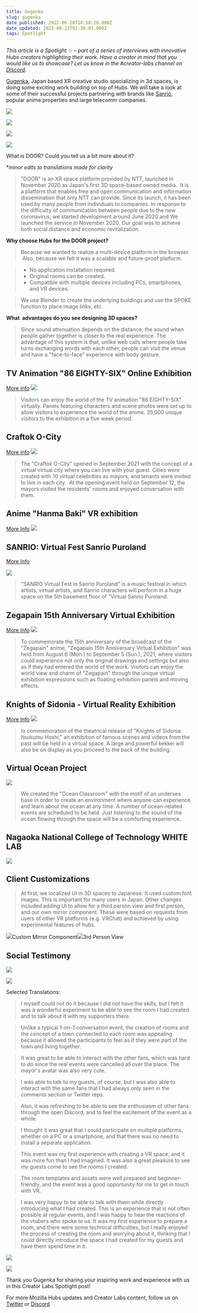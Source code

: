 ```yaml
---
title: Gugenka
slug: gugenka
date_published: 2022-06-20T18:58:20.000Z
date_updated: 2022-06-22T02:38:03.000Z
tags: Spotlight
---
```


_This article is a Spotlight ✨ – part of a series of interviews with innovative Hubs creators highlighting their work. Have a creator in mind that you would like us to showcase? Let us know in the #creator-labs channel on [Discord](https://discord.gg/sBMqSjCndj)._

[Gugenka](https://gugenka.jp/), Japan based XR creative studio specializing in 3d spaces, is doing some exciting work building on top of Hubs. We will take a look at some of their successful projects partnering with brands like [Sanrio](https://v-fes.sanrio.co.jp/en.html#), popular anime properties and large telecomm companies.

![](./content/images/2022/04/gugenka-craftok-city.png)

![](./content/images/2022/04/gugenka-road-to-virtual.png)

![](./content/images/2022/04/gugenka-86.png)

![](./content/images/2022/04/gugenka-knights.png)

What is DOOR? Could you tell us a bit more about it?

\*_minor edits to translations made for clarity_

> "DOOR" is an XR space platform provided by NTT, launched in November 2020 as Japan's first 3D space-based owned media.  It is a platform that enables free and open communication and information dissemination that only NTT can provide. Since its launch, it has been used by many people from individuals to companies.
> In response to the difficulty of communication between people due to the new coronavirus, we started development around June 2020 and We launched the service in November 2020. Our goal was to achieve both social distance and economic revitalization.

**Why choose Hubs for the DOOR project?**

> Because we wanted to realize a multi-device platform in the browser.  Also, because we felt it was a scalable and future-proof platform.

> - No application installation required.
> - Original rooms can be created.
> - Compatible with multiple devices including PCs, smartphones, and VR devices.

> We use Blender to create the underlying buildings and use the SPOKE function to place image links, etc.

**What  advantages do you see designing 3D spaces?**

> Since sound attenuation depends on the distance, the sound when people gather together is closer to the real experience.
> The advantage of this system is that, unlike web calls where people take turns exchanging words with each other, people can visit the venue and have a "face-to-face" experience with body gesture.

## TV Animation "86 EIGHTY-SIX" Online Exhibition

[More info](https://gugenka.inc/anime-86)
![](https://lh3.googleusercontent.com/WzJZmo4Ly9iV2tchCViAQFGNzwAAzmCxBMfI9xYYNkrXPQZxd-6LLtM_omqIVIvIWib0XlfuhY4rs6XeXT-EJHJR-AdHIvcLrypk7lvypjcDBGLmpp_6o8OjIwMbkupx7wfDClk541Er)

> Visitors can enjoy the world of the TV animation "86 EIGHTY-SIX" virtually. Panels featuring characters and scene photos were set up to allow visitors to experience the world of the anime. 35,000 unique visitors to the exhibition in a five week period.

## Craftok O-City

[More info](https://craftok.jp/ocity)
![](https://lh4.googleusercontent.com/FLl4nDNcThJRi9iVM5M-YFlVhuWrY2QzLCfiMtLjOZLkKNHxPljM5CEb4nbdA79oASaRGHGQ1pxeqrKdjHXaSqJdtCktZ0Tcom40fMwqEEaWKWzH8ZRGa0e-kYus-bivs_QkxPtgosfu)

> The "Craftok O-City" opened in September 2021 with the concept of a virtual virtual city where you can live with your guest. Cities were created with 10 virtual celebrities as mayors, and tenants were invited to live in each city.  At the opening event held on September 12, the mayors visited the residents' rooms and enjoyed conversation with them.

## Anime "Hanma Baki" VR exhibition

[More Info](https://door.ntt/web/event_detail/index.html?id=49)
![](https://lh6.googleusercontent.com/w4Hl0zr_RKIc66jun89UfEFAwdUqNEoO3mvRiJMXiGlMZRpQPGEjWemOZF6FcCHOFx-OHB1bYWN7lDrizT-zcgTMcO_xGYINQnaxiJYgwRZ2fZVPzxT_ws8mxVozplArHxRjF6jMgK8B)

## SANRIO: Virtual Fest Sanrio Puroland

[More Info](https://v-fes.sanrio.co.jp/#)

![](https://lh3.googleusercontent.com/UQgdyvnH0TcOjQPMMmggyHICOBZd0aN9lp21pUTl5hVCo4FqygI0axAe3PFkPO1-Oc4RaWTE0BEi3kKEY_E6RXUgY7yswhCiV8duxe_xN9f3IwT4enGImhGE2U9iNjpSzIexwtZBfFVm)

> "SANRIO Virtual Fest in Sanrio Puroland" is a music festival in which artists, virtual artists, and Sanrio characters will perform in a huge space on the 5th basement floor of "Virtual Sanrio Puroland.

## Zegapain 15th Anniversary Virtual Exhibition

[More Info](https://ja.xrshop.jp/zegapain)
![](https://lh3.googleusercontent.com/9-9UCIayB4jyUh7F4AdC_UZANBVSPunuH8Rp8-cNp90D8TQpfckIz0oKBgSm26FSaUu-BaX5IiVKIXs-vlyt8PniWlPH6BiWOAHLhgaxa7gD7FJaCjSWvY6WYIMFjziQDcB7DNGCupGx)

> To commemorate the 15th anniversary of the broadcast of the "Zegapain" anime, "Zegapain 15th Anniversary Virtual Exhibition" was held from August 6 (Mon.) to September 5 (Sun.), 2021, where visitors could experience not only the original drawings and settings but also as if they had entered the world of the work. Visitors can enjoy the world view and charm of "Zegapain" through the unique virtual exhibition expressions such as floating exhibition panels and moving effects.

## Knights of Sidonia - Virtual Reality Exhibition

[More Info](https://ja.xrshop.jp/sidonia-vr)
![](https://lh6.googleusercontent.com/DetMBlTZwe6yJlrD-Yt2seaf2HgfvBnLIgi9hMhphrLrker0lk-QUHZJYNLFaz__TUcSJNzbIiHlritORt3CY15LsfItK_7DRCuyMezSqiwoiNTKoVHCI-3VAZlBo3YUoDMjKcREfW-k)

> In commemoration of the theatrical release of "Knights of Sidonia: Itsukumu Hoshi," an exhibition of famous scenes and videos from the past will be held in a virtual space. A large and powerful kekkei will also be on display as you proceed to the back of the building.

## Virtual Ocean Project

![](https://lh5.googleusercontent.com/iuMLqsAcYB-0rhBpYX3G9EqlTaHXurJaceNGDjf_nBJk-rWVpon7q7RlgZUEYly_WJpwBTEXsdEx2z-v_PuQAOpT0YTRRmuAJTeifCrB7qvQrh6_p3IIM5fw2CXf0Ku4KAA4Fuu0NTdH)

> We created the "Ocean Classroom" with the motif of an undersea base in order to create an environment where anyone can experience and learn about the ocean at any time. A number of ocean-related events are scheduled to be held. Just listening to the sound of the ocean flowing through the space will be a comforting experience.

## Nagaoka National College of Technology WHITE LAB

![](https://lh3.googleusercontent.com/5hAPYPPdE4lrfGyjl518QO_Zfbpg4uln5-FeBrilKfwFL8UpMccvzikkAYWx472f3Fuuxr0qp63NyPah_72QJVKru7L8bHDSwvtT1zr4-TIaLOrWMFZRd8sMGfAK3ZQaosEljjUdAaDk)

## Client Customizations

> At first, we localized UI in 3D spaces to Japanese. It used custom font images. This is important for many users in Japan. Other changes included adding UI to allow for a third person view and first person, and our own mirror component. These were based on requests from users of other VR platforms (e.g. VRChat) and achieved by using experimental features of hubs.

![](https://lh6.googleusercontent.com/1QMX9z7TtA_Q_9F6ET39xlZ7OjwfAercDXBhNcgFo0yTpUDTohGPiJGnja_tmbB2S5M0Fn1xsDELdpFxG8Af_PBNL38ZUE7lMRb-sNiGR7gLxfwcoo_mGiYEs6B2ywNn-nID7EQJmDKx)Custom Mirror Component![](https://lh4.googleusercontent.com/K0i-z8cwdThazQPQ4-MercNxSk-Af0LmsDlHeUuAIDWUVXNcIX8OSdWS_GFvSNCJxIgjJU-F7OQ12WYFXr7OlFZXGzYv6d4clzzv5HwFJTqTQpza7TVTMNHoXREoHDpnl7sCThpfqQ03)3rd Person View

## Social Testimony

![](https://lh5.googleusercontent.com/gyS3SeGxLVaE6RxSUZT0hL2UnSl5LWLHUh-rgMffmxlCdVeIJrFj7zLHmIfjG-A3tpsG2XsddMuEreD9PFYlENjAJDY6QXEbdFPkvmKEm3IXkZb4w-0ilF8JwbY2ZusDHU5Pm7RG0fSh)

![](https://lh3.googleusercontent.com/KY1bi_-ayw6QHVVKl2pCkk-2zpsMQNj-JbJJyr9qv0Ir63im0UozSboBnlTrXL68QRbLWkVh9CeeGqUNI92UNlYy-J4y5otUi9jfO_FWZYswaagmdz2uEAL5EBAwQmiDHs4yYnFba9WN)

Selected Translations:

> I myself could not do it because I did not have the skills, but I felt it was a wonderful experiment to be able to see the room I had created and to talk about it with my supporters there.

> Unlike a typical 1-on-1 conversation event, the creation of rooms and the concept of a town connected to each room was appealing because it allowed the participants to feel as if they were part of the town and living together.

> It was great to be able to interact with the other fans, which was hard to do since the real events were cancelled all over the place. The mayor's avatar was also very cute.

> I was able to talk to my guests, of course, but I was also able to interact with the same fans that I had always only seen in the comments section or Twitter reps.

> Also, it was refreshing to be able to see the enthusiasm of other fans through the open Discord, and to feel the excitement of the event as a whole.

> I thought it was great that I could participate on multiple platforms, whether on a PC or a smartphone, and that there was no need to install a separate application.

> This event was my first experience with creating a VR space, and it was more fun than I had imagined. It was also a great pleasure to see my guests come to see the rooms I created.

> The room templates and assets were well prepared and beginner-friendly, and the event was a good opportunity for me to get in touch with VR.

> I was very happy to be able to talk with them while directly introducing what I had created. This is an experience that is not often possible at regular events, and I was happy to hear the reactions of the vtubers who spoke to us. It was my first experience to prepare a room, and there were some technical difficulties, but I really enjoyed the process of creating the room and worrying about it, thinking that I could directly introduce the space I had created for my guests and have them spend time in it.

![](https://lh3.googleusercontent.com/bbgH4J6Z04nYulyW6lMrDFLpB9vBgshhlLXpJ-5ZvLc6f8GQi0uR4zpmWeC4Hmxcz0iIS12Urd6oBaaF-42AZL-rGzNErMjMAG4eMQozVqLIsTVU1WDHnFVZ1rDYl-ORxuYdXJBEzyjj)

![](https://lh6.googleusercontent.com/8i0yi1LUpECMQsOaVat23wfBFq0LxZeQHssovS7FQjqLh3-vnHxWIR6RReDnDRfqWR3q3GtjV03FMYsJzTRG_-x5tlaaDxmZjNehvkK9KSWMhPlMBSySeh50EiM11FTHDa4TQNAMfgGy)

Thank you Gugenka for sharing your inspiring work and experience with us in this Creator Labs Spotlight post!

For more Mozilla Hubs updates and Creator Labs content, follow us on [Twitter](https://twitter.com/MozillaHubs) or [Discord](https://discord.gg/sBMqSjCndj)
